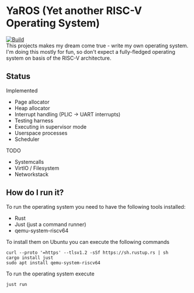 # YaROS (Yet another RISC-V Operating System)
[![Build](https://github.com/hieronymusma/yaros/actions/workflows/build.yml/badge.svg)](https://github.com/hieronymusma/yaros/actions/workflows/build.yml)  
This projects makes my dream come true - write my own operating system. I'm doing this mostly for fun, so don't expect a fully-fledged operating system on basis of the RISC-V architecture.
## Status
Implemented
* Page allocator
* Heap allocator
* Interrupt handling (PLIC -> UART interrupts)
* Testing harness
* Executing in supervisor mode  
* Userspace processes
* Scheduler

TODO
* Systemcalls
* VirtIO / Filesystem
* Networkstack

## How do I run it?
To run the operating system you need to have the following tools installed:
* Rust
* Just (just a command runner)
* qemu-system-riscv64  

To install them on Ubuntu you can execute the following commands
```
curl --proto '=https' --tlsv1.2 -sSf https://sh.rustup.rs | sh
cargo install just
sudo apt install qemu-system-riscv64
```
To run the operating system execute
```
just run
```
